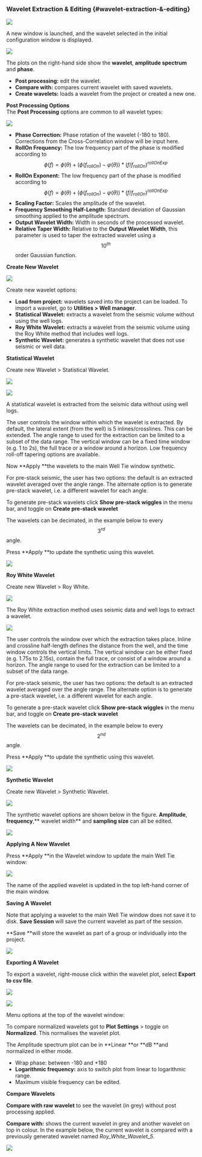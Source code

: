 ### Wavelet Extraction & Editing {#wavelet-extraction-&-editing}

![](/assets/222_Interpretation.png)

A new window is launched, and the wavelet selected in the initial configuration window is displayed.

![](/assets/223_Interpretation.png)

The plots on the right-hand side show the **wavelet**, **amplitude spectrum** and **phase**.

* **Post processing:** edit the wavelet. 
* **Compare with:** compares current wavelet with saved wavelets.
* **Create wavelets:** loads a wavelet from the project or created a new one.

**Post Processing Options**  
The **Post Processing** options are common to all wavelet types:

![](/assets/224_Interpretation.png)

* **Phase Correction:** Phase rotation of the wavelet \(-180 to 180\). Corrections from the Cross-Correlation window will be input here.
* **RollOn Frequency:** The low frequency part of the phase is modified according to $$\phi(f)=\phi(\theta) + (\phi(f_{rollOn})-\varphi(\theta)) * (f/ f_{rollOn})^{rollOnExp}$$ 
* **RollOn Exponent:** The low frequency part of the phase is modified according to $$\phi(f)=\phi(\theta) + (\phi(f_{rollOn})-\varphi(\theta)) * (f/ f_{rollOn})^{rollOnExp}$$
* **Scaling Factor:** Scales the amplitude of the wavelet.
* **Frequency Smoothing Half-Length:** Standard deviation of Gaussian smoothing applied to the amplitude spectrum.
* **Output Wavelet Width:** Width in seconds of the processed wavelet.
* **Relative Taper Width:** Relative to the **Output Wavelet Width**, this parameter is used to taper the extracted wavelet using a $$10^{th}$$ order Gaussian function.

**Create New Wavelet**

![](/assets/225_Interpretation.png)

Create new wavelet options:

* **Load from project:** wavelets saved into the project can be loaded. To import a wavelet, go to **Utilities &gt; Well manager**.
* **Statistical Wavelet:** extracts a wavelet from the seismic volume without using the well logs.
* **Roy White Wavelet:** extracts a wavelet from the seismic volume using the Roy White method that includes well logs.
* **Synthetic Wavelet:** generates a synthetic wavelet that does not use seismic or well data.

**Statistical Wavelet**

Create new Wavelet &gt; Statistical Wavelet.

![](/assets/226_Interpretation.png)

![](/assets/227_Interpretation.png)

A statistical wavelet is extracted from the seismic data without using well logs.

The user controls the window within which the wavelet is extracted. By default, the lateral extent \(from the well\) is 5 inlines/crosslines. This can be extended. The angle range to used for the extraction can be limited to a subset of the data range. The vertical window can be a fixed time window \(e.g. 1 to 2s\), the full trace or a window around a horizon. Low frequency roll-off tapering options are available.

Now **Apply **the wavelets to the main Well Tie window synthetic.

For pre-stack seismic, the user has two options: the default is an extracted wavelet averaged over the angle range. The alternate option is to generate  pre-stack wavelet, i.e. a different wavelet for each angle.

To generate pre-stack wavelets click **Show pre-stack wiggles** in the menu bar, and toggle on **Create pre-stack wavelet**

The wavelets can be decimated, in the example below to every $$3^{rd}$$ angle.

Press **Apply **to update the synthetic using this wavelet.

![](/assets/228_Interpretation.png)

**Roy White Wavelet**

Create new Wavelet &gt; Roy White.

![](/assets/229_Interpretation.png)

The Roy White extraction method uses seismic data and well logs to extract a wavelet.

![](/assets/230_Interpretation.png)

The user controls the window over which the extraction takes place. Inline and crossline half-length defines the distance from the well, and the time window controls the vertical limits. The vertical window can be either fixed \(e.g. 1.75s to 2.15s\), contain the full trace, or consist of a window around a horizon. The angle range to used for the extraction can be limited to a subset of the data range. 

For pre-stack seismic, the user has two options: the default is an extracted wavelet averaged over the angle range. The alternate option is to generate a pre-stack wavelet, i.e. a different wavelet for each angle.

To generate a pre-stack wavelet click **Show pre-stack wiggles** in the menu bar, and toggle on **Create pre-stack wavelet**

The wavelets can be decimated, in the example below to every $$2^{nd}$$ angle.

Press **Apply **to update the synthetic using this wavelet.

![](/assets/231_Interpretation.png)

**Synthetic Wavelet**

Create new Wavelet &gt; Synthetic Wavelet.

![](/assets/232_Interpretation.png)

The synthetic wavelet options are shown below in the figure. **Amplitude**, **frequency**,** wavelet width** and **sampling size** can all be edited.

![](/assets/233_Interpretation.png)

**Applying A New Wavelet**

Press **Apply **in the Wavelet window to update the main Well Tie window:

![](/assets/234_Interpretation.png)

The name of the applied wavelet is updated in the top left-hand corner of the main window.

**Saving A Wavelet**

Note that applying a wavelet to the main Well Tie window does not save it to disk. **Save Session** will save the current wavelet as part of the session.

**Save **will store the wavelet as part of a group or individually into the project.

![](/assets/235_Interpretation.png)

**Exporting A Wavelet**

To export a wavelet, right-mouse click within the wavelet plot, select **Export to csv file**.

![](/assets/236_Interpretation.png)

![](/assets/237_Interpretation.png)

Menu options at the top of the wavelet window:

To compare normalized wavelets got to **Plot Settings** &gt; toggle on **Normalized**. This normalises the wavelet plot.

The Amplitude spectrum plot can be in **Linear **or **dB **and normalized in either mode.

* Wrap phase: between -180 and +180
* **Logarithmic frequency:** axis to switch plot from linear to logarithmic range.
* Maximum visible frequency can be edited.

**Compare Wavelets**

**Compare with raw wavelet** to see the wavelet \(in grey\) without post processing applied.

**Compare with:** shows the current wavelet in grey and another wavelet on top in colour. In the example below, the current wavelet is compared with a previously generated wavelet named _Roy\_White\_Wavelet\_5_.

![](/assets/238_Interpretation.png)

